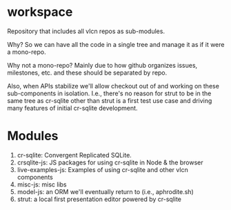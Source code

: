 # workspace

Repository that includes all vlcn repos as sub-modules.

Why? So we can have all the code in a single tree and manage it as if it were a mono-repo.

Why not a mono-repo? Mainly due to how github organizes issues, milestones, etc. and these should be separated by repo.

Also, when APIs stabilize we'll allow checkout out of and working on these sub-components in isolation. I.e., there's no reason for strut to be in the same tree as cr-sqlite other than strut is a first test use case and driving many features of initial cr-sqlite development.

# Modules

1. cr-sqlite: Convergent Replicated SQLite.
2. crsqlite-js: JS packages for using cr-sqlite in Node & the browser
3. live-examples-js: Examples of using cr-sqlite and other vlcn components
4. misc-js: misc libs
5. model-js: an ORM we'll eventually return to (i.e., aphrodite.sh)
6. strut: a local first presentation editor powered by cr-sqlite
